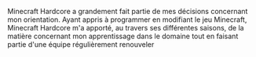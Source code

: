 Minecraft Hardcore a grandement fait partie de mes décisions concernant mon orientation. Ayant appris à programmer en modifiant le jeu Minecraft, Minecraft Hardcore m'a apporté, au travers ses différentes saisons, de la matière concernant mon apprentissage dans le domaine tout en faisant partie d'une équipe régulièrement renouveler